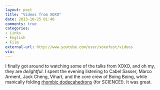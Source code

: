 ```yaml
---
layout: post
title: "Videos from XOXO"
date: 2013-10-25 01:40
comments: true
categories: 
- Links
- English
- Film
external-url: http://www.youtube.com/user/xoxofest/videos
via:
---
```


I finally got around to watching some of the talks from XOXO, and oh my, they are *delightful*. I spent the evening listening to Cabel Sasser, Marco Arment, Jack Cheng, Vihart, and the core crew of Boing Boing, while manically folding [rhombic dodecahedrons]( http://www.aph.kit.edu/wegener/downloads/F002-RhombicDodecahedron.pdf ) (for SCIENCE!). It was great.